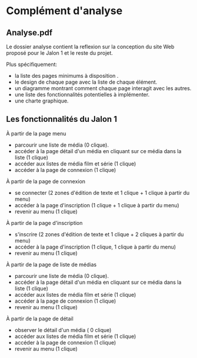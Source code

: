 # Complément d'analyse

## Analyse.pdf
Le dossier analyse contient la reflexion sur la conception du site Web proposé pour le Jalon 1 et le reste du projet.

Plus spécifiquement:
- la liste des pages minimums à disposition .
- le design de chaque page avec la liste de chaque élément.
- un diagramme montrant comment chaque page interagit avec les autres.
- une liste des fonctionnalités potentielles à implémenter.
- une charte graphique.

## Les fonctionnalités du Jalon 1
À partir de la page menu
- parcourir une liste de média (0 clique).
- accéder à la page détail d'un média en cliquant sur ce média dans la liste (1 clique)
- accéder aux listes de média film et série (1 clique)
- accéder à la page de connexion (1 clique)

À partir de la page de connexion
- se connecter (2 zones d'édition de texte et 1 clique + 1 clique à partir du menu)
- accéder à la page d'inscription (1 clique + 1 clique à partir du menu)
- revenir au menu (1 clique)

À partir de la page d'inscription
- s'inscrire (2 zones d'édition de texte et 1 clique + 2 cliques à partir du menu)
- accéder à la page d'inscription (1 clique, 1 clique à partir du menu)
- revenir au menu (1 clique)

À partir de la page de liste de médias
- parcourir une liste de média (0 clique).
- accéder à la page détail d'un média en cliquant sur ce média dans la liste (1 clique)
- accéder aux listes de média film et série (1 clique)
- accéder à la page de connexion (1 clique)
- revenir au menu (1 clique)

À partir de la page de détail
- observer le détail d'un média ( 0 clique)
- accéder aux listes de média film et série (1 clique)
- accéder à la page de connexion (1 clique)
- revenir au menu (1 clique)

